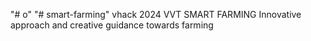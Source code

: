 "# o" 
"# smart-farming" 
vhack 2024
VVT SMART FARMING
Innovative approach and creative guidance towards farming 
